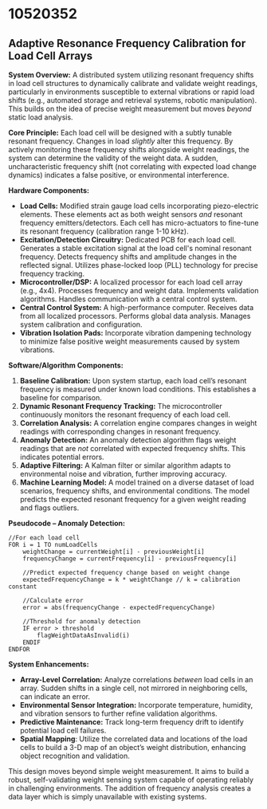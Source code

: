 # 10520352

## Adaptive Resonance Frequency Calibration for Load Cell Arrays

**System Overview:** A distributed system utilizing resonant frequency shifts in load cell structures to dynamically calibrate and validate weight readings, particularly in environments susceptible to external vibrations or rapid load shifts (e.g., automated storage and retrieval systems, robotic manipulation). This builds on the idea of precise weight measurement but moves *beyond* static load analysis.

**Core Principle:** Each load cell will be designed with a subtly tunable resonant frequency. Changes in load *slightly* alter this frequency. By actively monitoring these frequency shifts alongside weight readings, the system can determine the validity of the weight data.  A sudden, uncharacteristic frequency shift (not correlating with expected load change dynamics) indicates a false positive, or environmental interference.

**Hardware Components:**

*   **Load Cells:**  Modified strain gauge load cells incorporating piezo-electric elements. These elements act as both weight sensors *and* resonant frequency emitters/detectors.  Each cell has micro-actuators to fine-tune its resonant frequency (calibration range 1-10 kHz).
*   **Excitation/Detection Circuitry:**  Dedicated PCB for each load cell. Generates a stable excitation signal at the load cell's nominal resonant frequency. Detects frequency shifts and amplitude changes in the reflected signal. Utilizes phase-locked loop (PLL) technology for precise frequency tracking.
*   **Microcontroller/DSP:** A localized processor for each load cell array (e.g., 4x4). Processes frequency and weight data. Implements validation algorithms.  Handles communication with a central control system.
*   **Central Control System:**  A high-performance computer. Receives data from all localized processors. Performs global data analysis. Manages system calibration and configuration.
*   **Vibration Isolation Pads:** Incorporate vibration dampening technology to minimize false positive weight measurements caused by system vibrations.

**Software/Algorithm Components:**

1.  **Baseline Calibration:** Upon system startup, each load cell’s resonant frequency is measured under known load conditions. This establishes a baseline for comparison.
2.  **Dynamic Resonant Frequency Tracking:** The microcontroller continuously monitors the resonant frequency of each load cell.
3.  **Correlation Analysis:**  A correlation engine compares changes in weight readings with corresponding changes in resonant frequency.
4.  **Anomaly Detection:**  An anomaly detection algorithm flags weight readings that are *not* correlated with expected frequency shifts. This indicates potential errors.
5.  **Adaptive Filtering:**  A Kalman filter or similar algorithm adapts to environmental noise and vibration, further improving accuracy.
6.  **Machine Learning Model:** A model trained on a diverse dataset of load scenarios, frequency shifts, and environmental conditions. The model predicts the expected resonant frequency for a given weight reading and flags outliers.

**Pseudocode – Anomaly Detection:**

```
//For each load cell
FOR i = 1 TO numLoadCells
    weightChange = currentWeight[i] - previousWeight[i]
    frequencyChange = currentFrequency[i] - previousFrequency[i]

    //Predict expected frequency change based on weight change
    expectedFrequencyChange = k * weightChange // k = calibration constant

    //Calculate error
    error = abs(frequencyChange - expectedFrequencyChange)

    //Threshold for anomaly detection
    IF error > threshold
        flagWeightDataAsInvalid(i)
    ENDIF
ENDFOR
```

**System Enhancements:**

*   **Array-Level Correlation:** Analyze correlations *between* load cells in an array.  Sudden shifts in a single cell, not mirrored in neighboring cells, can indicate an error.
*   **Environmental Sensor Integration:** Incorporate temperature, humidity, and vibration sensors to further refine validation algorithms.
*   **Predictive Maintenance:** Track long-term frequency drift to identify potential load cell failures.
*    **Spatial Mapping**: Utilize the correlated data and locations of the load cells to build a 3-D map of an object’s weight distribution, enhancing object recognition and validation.

This design moves beyond simple weight measurement.  It aims to build a robust, self-validating weight sensing system capable of operating reliably in challenging environments. The addition of frequency analysis creates a data layer which is simply unavailable with existing systems.